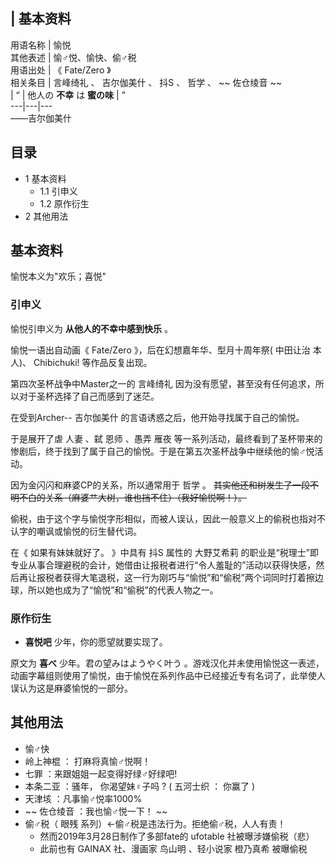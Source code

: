|  **基本资料**  
---  
用语名称  |  愉悦   
其他表述  |  愉♂悦、愉快、偷♂税   
用语出处  |  《  Fate/Zero  》   
相关条目  |  言峰绮礼  、  吉尔伽美什  、  抖S  、  哲学  、 ~~ 佐仓绫音  ~~  
|  “  |  他人の **不幸** は **蜜の味** |  ”   
---|---|---  
——吉尔伽美什  
  
##  目录

  * 1  基本资料 
    * 1.1  引申义 
    * 1.2  原作衍生 
  * 2  其他用法 

##  基本资料

愉悦本义为"欢乐；喜悦"

###  引申义

愉悦引申义为 **从他人的不幸中感到快乐** 。

愉悦一语出自动画《  Fate/Zero  》，后在幻想嘉年华、型月十周年祭(  中田让治  本人)、  Chibichuki!  等作品反复出现。

第四次圣杯战争中Master之一的  言峰绮礼  因为没有愿望，甚至没有任何追求，所以对于圣杯选择了自己而感到了迷茫。

在受到Archer--  吉尔伽美什  的言语诱惑之后，他开始寻找属于自己的愉悦。

于是展开了虐  人妻  、弑  恩师  、愚弄  雁夜
等一系列活动，最终看到了圣杯带来的惨剧后，终于找到了属于自己的愉悦。于是在第五次圣杯战争中继续他的愉♂悦活动。

因为金闪闪和麻婆CP的关系，所以通常用于  哲学  。 ~~其实他还和树发生了一段不明不白的关系（麻婆艹大树，谁也挡不住）（我好愉悦啊！）。~~

偷税，由于这个字与愉悦字形相似，而被人误认，因此一般意义上的偷税也指对不认字的嘲讽或愉悦的衍生替代词。

在《  如果有妹妹就好了。  》中具有  抖S  属性的  大野艾希莉
的职业是“税理士”即专业从事合理避税的会计，她借由让报税者进行“令人羞耻的”活动以获得快感，然后再让报税者获得大笔退税，这一行为刚巧与“愉悦”和“偷税”两个词同时打着擦边球，所以她也成为了“愉悦”和“偷税”的代表人物之一。

###  原作衍生

  * **喜悦吧** 少年，你的愿望就要实现了。 

原文为  **喜べ** 少年。君の望みはようやく叶う
。游戏汉化并未使用愉悦这一表述，动画字幕组则使用了愉悦，由于愉悦在系列作品中已经接近专有名词了，此举使人误认为这是麻婆愉悦的一部分。

##  其他用法

  * 愉♂快 
  * 岭上神棍  ：  打麻将真愉♂悦啊！ 
  * 七罪  ：来跟姐姐一起变得好绿♂好绿吧! 
  * 本条二亚  ：骚年，  你渴望妹♀️子吗  ?  (  五河士织  ：  你赢了  ) 
  * 天津垓  ：凡事愉♂悦率1000% 
  * ~~ 佐仓绫音  ：我也愉♂悦一下！ ~~
  * 偷♂税（  眼残  系列）←偷♂税是违法行为。拒绝偷♂税，人人有责！ 
    * 然而2019年3月28日制作了多部fate的  ufotable  社被曝涉嫌偷税（悲） 
    * 此前也有  GAINAX  社、漫画家  鸟山明  、轻小说家  橙乃真希  被曝偷税 

